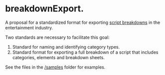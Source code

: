 # breakdownExport.
A proposal for a standardized format for exporting [script breakdowns](https://en.wikipedia.org/wiki/Script_breakdown) in the entertainment industry.

Two standards are necessary to facilitate this goal:

1) Standard for naming and identifying category types.
2) Standard format for exporting a full breakdown of a script that includes categories, elements and breakdown sheets.

See the files in the [/samples](https://github.com/thinkcrew/breakdownExport/tree/master/samples) folder for examples.
